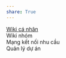 ```yaml
---  
share: True  
---  
```

[Wiki cá nhân](Wiki%20c%C3%A1%20nh%C3%A2n.md)  
Wiki nhóm  
Mạng kết nối nhu cầu  
Quản lý dự án  
